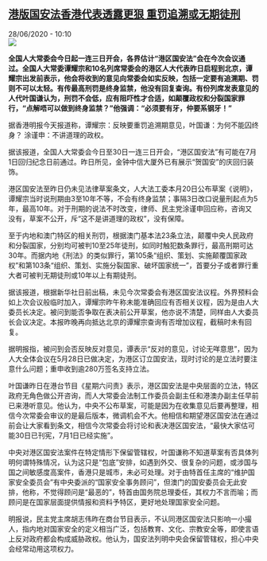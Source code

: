 <!--1593334561000-->
[港版国安法香港代表透露更狠 重罚追溯或无期徒刑](http://www.rfi.fr//cn/%E4%B8%AD%E5%9B%BD/20200628-%E6%B8%AF%E7%89%88%E5%9B%BD%E5%AE%89%E6%B3%95%E9%A6%99%E6%B8%AF%E4%BB%A3%E8%A1%A8%E9%80%8F%E9%9C%B2%E6%9B%B4%E7%8B%A0-%E9%87%8D%E7%BD%9A%E8%BF%BD%E6%BA%AF%E6%88%96%E6%97%A0%E6%9C%9F%E5%BE%92%E5%88%91)
------

<div>28/06/2020 - 10:10</div><img src="https://s.rfi.fr/media/display/d39a7ccc-b916-11ea-8003-005056bff430/w:310/p:16x9/wg-3.jpg"><p><strong>全国人大常委会今日起一连三日开会，各界估计“港区国安法”会在今次会议通过。全国人大常委谭耀宗和10名列席常委会的港区人大代表昨日启程到北京，谭耀宗出发前表示，他会将收到的意见向常委会如实反映，包括一定要有追溯期、罚则不可以太轻。有传最高刑罚是终身监禁，他没有回复查询。有份列席发表意见的人代叶国谦认为，刑罚不会低，应有阻吓性才合适，如颠覆政权和分裂国家罪行，“点解唔可以做到终身监禁？”他强调：“必须要有牙，仲要系钢牙！”</strong></p><div class="t-content__body u-clearfix"><div class="m-interstitial"></div><p>据香港明报今天报道称，谭耀宗：反映要重罚追溯期意见，叶国谦：为何不能囚终身？ 涂谨申：不讲道理的政权。</p><p>据该报道，全国人大常委会今日至30日一连三日开会，“港区国安法”有可能在7月1日回归纪念日前通过。昨日所见，金钟中信大厦外已有展示“贺国安”的庆回归装饰。</p><p>港区国安法至昨日仍未见法律草案条文，人大法工委本月20日公布草案《说明》，谭耀宗当时说刑期由3至10年不等，不会有终身监禁；事隔3日改口说量刑起点为5年，最高10年。对于刑期的说法不时改变，律师、民主党涂谨申回应称，咨询又没有，草案不公开，斥“这不是讲道理的政权”，没有保障。</p><p>至于内地和澳门特区的相关刑罚，根据澳门基本法23条立法，颠覆中央人民政府和分裂国家，分别均可被判10至25年徒刑，如同时触犯数条罪行，最高刑期可达30年。而据内地《刑法》的类似罪行，第105条“组织、策划、实施颠覆国家政权”和第103条“组织、策划、实施分裂国家、破坏国家统一”，首要分子或者罪行重大者可被判无期徒刑或10年以上有期徒刑。</p><p>据该报道，根据新华社日前出稿，未见今次常委会有港区国安法议程。外界预料会如上次会议般临时加入，谭耀宗昨午称未能准确回应有否相关议程，因为是由人大委员长决定。被问到能否争取在表决前公开草案，他亦说不清楚，同样由人大委员长会议决定。本报昨晚再向抵达北京的谭耀宗查询有否增加议程，截稿时未有回复。</p><p>据明报指，被问到会否反映反对意见，谭表示“反对的意见，讨论无咩意思”，因为人大全体会议在5月28日已做决定，为港区订立国安法，现时讨论的是立法时要注意什么问题；重申收到逾280万签名支持立法。</p><p>叶国谦昨日在港台节目《星期六问责》表示，港区国安法是中央层面的立法，特区政府无角色做公开咨询，而人大常委会法制工作委员会副主任和港澳办副主任早前已来港听意见。他认为，中央不公布草案，可能是因为在收集意见后要再整理，相信今次常委会审议的是最后版本，微调机会不大。他相信和期望港区国安法在通过前会让大家看到条文，相信今次常委会将讨论和表决港区国安法，“最快大家估可能30日已刊宪，7月1日已经实施”。</p><p>中央对港区国安法案件在特定情形下保留管辖权，叶国谦称不知道草案有否具体列明何谓特殊情况，认为这只是“包底”安排，如遇到外交、很复杂的问题，或涉国与国之间敏感度高案件，香港只是城市，未必可处理。对于由特首任主席的“维护国家安全委员会”有中央委派的“国家安全事务顾问”，但澳门的国安委员会无此安排，他称，不觉得顾问是“最恶的”，特首由国务院总理委任，其权力不言而喻；而顾问是在国家层面提供情报和资料予特区，更好地处理国家安全问题。</p><p>明报说，民主党主席胡志伟昨在商台节目表示，不认同港区国安法只影响一小撮人，指内地对国家安全的定义相当广泛，包括教育、文化、宗教安全等，即使言语上反对政府都会构成威胁政权。他认为，国安法列明中央会保留管辖权，担心中央会经常动用这项权力。</p><div class="o-self-promo o-self-promo--nl o-self-promo--hidden" data-selfpromo-newsletter></div><div class="o-self-promo o-self-promo--app o-self-promo--hidden" data-selfpromo-app></div></div>
